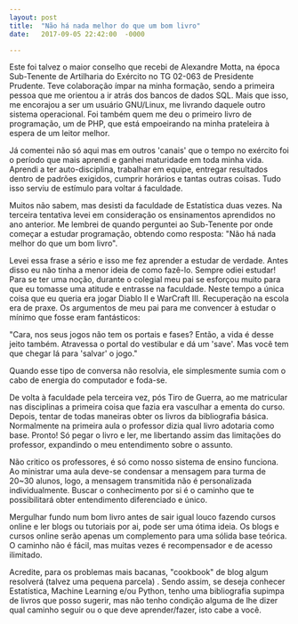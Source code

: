 ```yaml
---
layout: post
title:  "Não há nada melhor do que um bom livro"
date:   2017-09-05 22:42:00  -0000

---
```

Este foi talvez o maior conselho que recebi de Alexandre Motta, na época Sub-Tenente de Artilharia do Exército no TG 02-063 de Presidente Prudente. Teve colaboração ímpar na minha formação, sendo a primeira pessoa que me orientou a ir atrás dos bancos de dados SQL. Mais que isso, me encorajou a ser um usuário GNU/Linux, me livrando daquele outro sistema operacional. Foi também quem me deu o primeiro livro de programação, um de PHP, que está empoeirando na minha prateleira à espera de um leitor melhor.

Já comentei não só aqui mas em outros 'canais' que o tempo no exército foi o período que mais aprendi e ganhei maturidade em toda minha vida. Aprendi a ter auto-disciplina, trabalhar em equipe, entregar resultados dentro de padrões exigidos, cumprir horários e tantas outras coisas. Tudo isso serviu de estímulo para voltar á faculdade.

Muitos não sabem, mas desisti da faculdade de Estatística duas vezes. Na terceira tentativa levei em consideração os ensinamentos aprendidos no ano anterior. Me lembrei de quando perguntei ao Sub-Tenente por onde começar a estudar programação, obtendo como resposta: "Não há nada melhor do que um bom livro".

Levei essa frase a sério e isso me fez aprender a estudar de verdade. Antes disso eu não tinha a menor ideia de como fazê-lo. Sempre odiei estudar! Para se ter uma noção, durante o colegial meu pai se esforçou muito para que eu tomasse uma atitude e entrasse na faculdade. Neste tempo a única coisa que eu queria era jogar Diablo II e WarCraft III. Recuperação na escola era de praxe. Os argumentos de meu pai para me convencer à estudar o mínimo que fosse eram fantásticos:

"Cara, nos seus jogos não tem os portais e fases? Então, a vida é desse jeito também. Atravessa o portal do vestibular e dá um 'save'. Mas você tem que chegar lá para 'salvar' o jogo."

Quando esse tipo de conversa não resolvia, ele simplesmente sumia com o cabo de energia do computador e foda-se.

De volta à faculdade pela terceira vez, pós Tiro de Guerra, ao me matricular nas disciplinas a primeira coisa que fazia era vasculhar a ementa do curso. Depois, tentar de todas maneiras obter os livros da bibliografia básica. Normalmente na primeira aula o professor dizia qual livro adotaria como base. Pronto! Só pegar o livro e ler, me libertando assim das limitações do professor, expandindo o meu entendimento sobre o assunto.

Não critico os professores, é só como nosso sistema de ensino funciona. Ao ministrar uma aula deve-se condensar a mensagem para turma de 20~30 alunos, logo, a mensagem transmitida não é personalizada individualmente. Buscar o conhecimento por si é o caminho que te possibilitará obter entendimento diferenciado e único.

Mergulhar fundo num bom livro antes de sair igual louco fazendo cursos online e ler blogs ou tutoriais por ai, pode ser uma ótima ideia. Os blogs e cursos online serão apenas um complemento para uma sólida base teórica. O caminho não é fácil, mas muitas vezes é recompensador e de acesso ilimitado.

Acredite, para os problemas mais bacanas, "cookbook" de blog algum resolverá (talvez uma pequena parcela) . Sendo assim, se deseja conhecer Estatística, Machine Learning e/ou Python, tenho uma bibliografia supimpa de livros que posso sugerir, mas não tenho condição alguma de lhe dizer qual caminho seguir ou o que deve aprender/fazer, isto cabe a você.